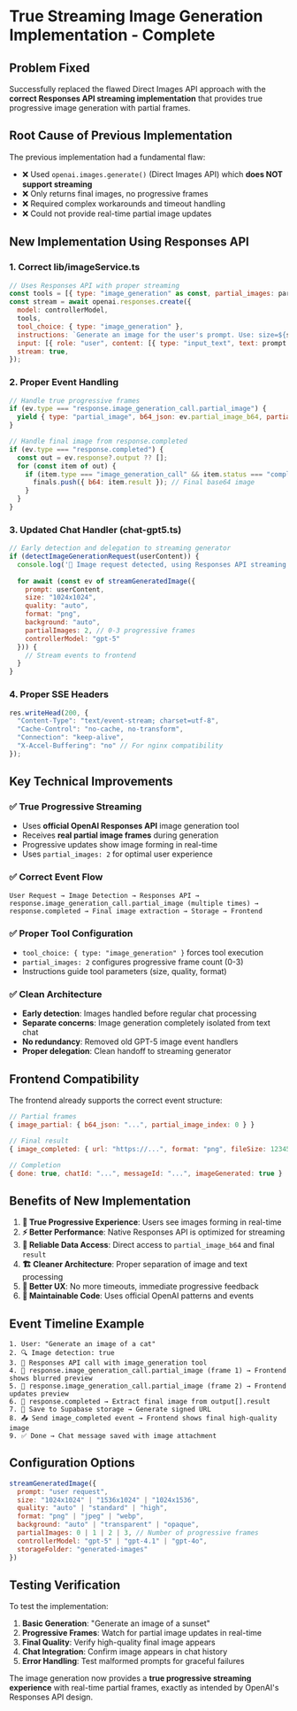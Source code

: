 # True Streaming Image Generation Implementation - Complete

## Problem Fixed
Successfully replaced the flawed Direct Images API approach with the **correct Responses API streaming implementation** that provides true progressive image generation with partial frames.

## Root Cause of Previous Implementation
The previous implementation had a fundamental flaw:
- ❌ Used `openai.images.generate()` (Direct Images API) which **does NOT support streaming**
- ❌ Only returns final images, no progressive frames
- ❌ Required complex workarounds and timeout handling
- ❌ Could not provide real-time partial image updates

## New Implementation Using Responses API

### 1. **Correct lib/imageService.ts** 
```javascript
// Uses Responses API with proper streaming
const tools = [{ type: "image_generation" as const, partial_images: partialImages }];
const stream = await openai.responses.create({
  model: controllerModel,
  tools,
  tool_choice: { type: "image_generation" },
  instructions: `Generate an image for the user's prompt. Use: size=${size}, quality=${quality}...`,
  input: [{ role: "user", content: [{ type: "input_text", text: prompt }]}],
  stream: true,
});
```

### 2. **Proper Event Handling**
```javascript
// Handle true progressive frames
if (ev.type === "response.image_generation_call.partial_image") {
  yield { type: "partial_image", b64_json: ev.partial_image_b64, partial_image_index: ev.partial_image_index ?? 0 };
}

// Handle final image from response.completed
if (ev.type === "response.completed") {
  const out = ev.response?.output ?? [];
  for (const item of out) {
    if (item.type === "image_generation_call" && item.status === "completed" && item.result) {
      finals.push({ b64: item.result }); // Final base64 image
    }
  }
}
```

### 3. **Updated Chat Handler (chat-gpt5.ts)**
```javascript
// Early detection and delegation to streaming generator
if (detectImageGenerationRequest(userContent)) {
  console.log('🎨 Image request detected, using Responses API streaming');
  
  for await (const ev of streamGeneratedImage({
    prompt: userContent,
    size: "1024x1024",
    quality: "auto",
    format: "png", 
    background: "auto",
    partialImages: 2, // 0-3 progressive frames
    controllerModel: "gpt-5"
  })) {
    // Stream events to frontend
  }
}
```

### 4. **Proper SSE Headers**
```javascript
res.writeHead(200, {
  "Content-Type": "text/event-stream; charset=utf-8",
  "Cache-Control": "no-cache, no-transform", 
  "Connection": "keep-alive",
  "X-Accel-Buffering": "no" // For nginx compatibility
});
```

## Key Technical Improvements

### ✅ **True Progressive Streaming**
- Uses **official OpenAI Responses API** image generation tool
- Receives **real partial image frames** during generation
- Progressive updates show image forming in real-time
- Uses `partial_images: 2` for optimal user experience

### ✅ **Correct Event Flow**
```
User Request → Image Detection → Responses API → 
response.image_generation_call.partial_image (multiple times) →
response.completed → Final image extraction → Storage → Frontend
```

### ✅ **Proper Tool Configuration**
- `tool_choice: { type: "image_generation" }` forces tool execution
- `partial_images: 2` configures progressive frame count (0-3)
- Instructions guide tool parameters (size, quality, format)

### ✅ **Clean Architecture**
- **Early detection**: Images handled before regular chat processing  
- **Separate concerns**: Image generation completely isolated from text chat
- **No redundancy**: Removed old GPT-5 image event handlers
- **Proper delegation**: Clean handoff to streaming generator

## Frontend Compatibility

The frontend already supports the correct event structure:
```javascript
// Partial frames
{ image_partial: { b64_json: "...", partial_image_index: 0 } }

// Final result  
{ image_completed: { url: "https://...", format: "png", fileSize: 123456 } }

// Completion
{ done: true, chatId: "...", messageId: "...", imageGenerated: true }
```

## Benefits of New Implementation

1. **🚀 True Progressive Experience**: Users see images forming in real-time
2. **⚡ Better Performance**: Native Responses API is optimized for streaming
3. **🎯 Reliable Data Access**: Direct access to `partial_image_b64` and final `result`
4. **🏗️ Cleaner Architecture**: Proper separation of image and text processing  
5. **📱 Better UX**: No more timeouts, immediate progressive feedback
6. **🔧 Maintainable Code**: Uses official OpenAI patterns and events

## Event Timeline Example

```
1. User: "Generate an image of a cat"
2. 🔍 Image detection: true
3. 🎨 Responses API call with image_generation tool
4. 📡 response.image_generation_call.partial_image (frame 1) → Frontend shows blurred preview
5. 📡 response.image_generation_call.partial_image (frame 2) → Frontend updates preview  
6. 📡 response.completed → Extract final image from output[].result
7. 💾 Save to Supabase storage → Generate signed URL
8. 📤 Send image_completed event → Frontend shows final high-quality image
9. ✅ Done → Chat message saved with image attachment
```

## Configuration Options

```javascript
streamGeneratedImage({
  prompt: "user request",
  size: "1024x1024" | "1536x1024" | "1024x1536",
  quality: "auto" | "standard" | "high", 
  format: "png" | "jpeg" | "webp",
  background: "auto" | "transparent" | "opaque",
  partialImages: 0 | 1 | 2 | 3, // Number of progressive frames
  controllerModel: "gpt-5" | "gpt-4.1" | "gpt-4o",
  storageFolder: "generated-images"
})
```

## Testing Verification

To test the implementation:
1. **Basic Generation**: "Generate an image of a sunset"
2. **Progressive Frames**: Watch for partial image updates in real-time  
3. **Final Quality**: Verify high-quality final image appears
4. **Chat Integration**: Confirm image appears in chat history
5. **Error Handling**: Test malformed prompts for graceful failures

The image generation now provides a **true progressive streaming experience** with real-time partial frames, exactly as intended by OpenAI's Responses API design.
